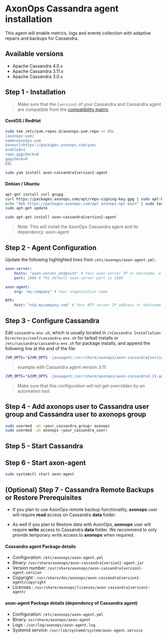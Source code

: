 # AxonOps Cassandra agent installation

This agent will enable metrics, logs and events collection with adaptive repairs and backups for Cassandra.

## Available versions
* Apache Cassandra 4.0.x
* Apache Cassandra 3.11.x
* Apache Cassandra 3.0.x


## Step 1 - Installation

> Make sure that the `{version}` of your Cassandra and Cassandra agent are compatible from the [compatibility matrix](../../compat_matrix/compat_matrix). 


#### CentOS / RedHat
``` bash
sudo tee /etc/yum.repos.d/axonops-yum.repo << EOL
[axonops-yum]
name=axonops-yum
baseurl=https://packages.axonops.com/yum/
enabled=1
repo_gpgcheck=0
gpgcheck=0
EOL

sudo yum install axon-cassandra{version}-agent
```
#### Debian / Ubuntu
``` bash
apt-get install curl gnupg
curl https://packages.axonops.com/apt/repo-signing-key.gpg | sudo apt-key add -
echo "deb https://packages.axonops.com/apt axonops-apt main" | sudo tee /etc/apt/sources.list.d/axonops-apt.list
sudo apt-get update

sudo apt-get install axon-cassandra{version}-agent
```
> Note: This will install the AxonOps Cassandra agent and its dependency: axon-agent


## Step 2 - Agent Configuration

Update the following highlighted lines from `/etc/axonops/axon-agent.yml`:

``` yaml hl_lines="2 5 8"
axon-server:
    hosts: "axon-server_endpoint" # Your axon-server IP or hostname, e.g. axonops.mycompany.com
    port: 1888 # The default axon-server port is 1888

axon-agent:
    org: "my-company" # Your organisation name

NTP:
    host: "ntp.mycompany.com" # Your NTP server IP address or hostname 
```

## Step 3 - Configure Cassandra 
Edit `cassandra-env.sh`, which is usually located in `/<Cassandra Installation Directory>/conf/cassandra-env.sh` for
tarball installs or `/etc/cassandra/cassandra-env.sh` for package installs,
and append the following line at the end of the file:

``` bash 
JVM_OPTS="$JVM_OPTS -javaagent:/usr/share/axonops/axon-cassandra{version}-agent.jar=/etc/axonops/axon-agent.yml"
```

>example with Cassandra agent version *3.11*:
``` bash
JVM_OPTS="$JVM_OPTS -javaagent:/usr/share/axonops/axon-cassandra3.11-agent.jar=/etc/axonops/axon-agent.yml"
```
> Make sure that this configuration will not get overridden by an automation tool.

## Step 4 - Add axonops user to Cassandra user group and Cassandra user to axonops group

``` bash
sudo usermod -aG <your_cassandra_group> axonops
sudo usermod -aG axonops <your_cassandra_user>
```

## Step 5 - Start Cassandra


## Step 6 - Start axon-agent
``` bash
sudo systemctl start axon-agent
```


## (Optional) Step 7 - Cassandra Remote Backups or Restore Prerequisites

* If you plan to use AxonOps remote backup functionality, **axonops** user will require **read** access on Cassandra **data** folder.

* As well if you plan to Restore data with AxonOps,  **axonops** user will require **write** access to Cassandra **data** folder. We recommend to only provide temporary write access to **axonops** when required.


#### Cassandra agent Package details

* Configuration: `/etc/axonops/axon-agent.yml`
* Binary: `/usr/share/axonops/axon-cassandra{version}-agent.jar`
* Version number: `/usr/share/axonops/axon-cassandra{version}-agent.version`
* Copyright : `/usr/share/doc/axonops/axon-cassandra{version}-agent/copyright`
* Licenses : `/usr/share/axonops/licenses/axon-cassandra{version}-agent/`

#### axon-agent Package details (dependency of Cassandra agent)

* Configuration: `/etc/axonops/axon-agent.yml`
* Binary: `usr/share/axonops/axon-agent`
* Logs : `/var/log/axonops/axon-agent.log`
* Systemd service: `/usr/lib/systemd/system/axon-agent.service`
